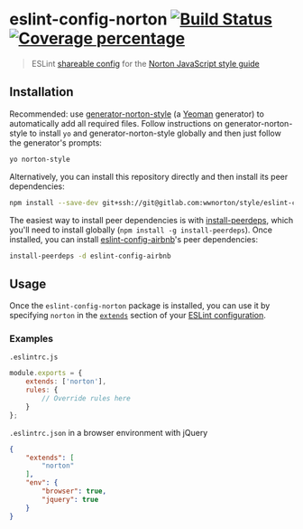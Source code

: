 # eslint-config-norton [![Build Status][gitlab-ci-image]][gitlab-ci-url] [![Coverage percentage][gitlab-coverage-image]][gitlab-coverage-url]
> ESLint [shareable config](http://eslint.org/docs/developer-guide/shareable-configs.html) for the [Norton JavaScript style guide](https://gitlab.com/wwnorton/style)


## Installation
Recommended: use [generator-norton-style](https://gitlab.com/wwnorton/style/generator-norton-style) (a [Yeoman](http://yeoman.io/) generator) to automatically add all required files. Follow instructions on generator-norton-style to install `yo` and generator-norton-style globally and then just follow the generator's prompts:

```bash
yo norton-style
```

Alternatively, you can install this repository directly and then install its peer dependencies:
```bash
npm install --save-dev git+ssh://git@gitlab.com:wwnorton/style/eslint-config-norton.git#v1.1.1
```

The easiest way to install peer dependencies is with [install-peerdeps](https://github.com/nathanhleung/install-peerdeps), which you'll need to install globally (`npm install -g install-peerdeps`). Once installed, you can install [eslint-config-airbnb](https://github.com/airbnb/javascript/tree/master/packages/eslint-config-airbnb)'s peer dependencies:
```bash
install-peerdeps -d eslint-config-airbnb
```


## Usage
Once the `eslint-config-norton` package is installed, you can use it by specifying `norton` in the [`extends`](http://eslint.org/docs/user-guide/configuring#extending-configuration-files) section of your [ESLint configuration](http://eslint.org/docs/user-guide/configuring).

### Examples
`.eslintrc.js`
```js
module.exports = {
    extends: ['norton'],
    rules: {
        // Override rules here
    }
};
```

`.eslintrc.json` in a browser environment with jQuery
```json
{
    "extends": [
        "norton"
    ],
    "env": {
        "browser": true,
        "jquery": true
    }
}
```


[gitlab-ci-image]: https://gitlab.com/wwnorton/style/eslint-config-norton/badges/master/build.svg
[gitlab-ci-url]: https://gitlab.com/wwnorton/style/eslint-config-norton/commits/master
[gitlab-coverage-image]: https://gitlab.com/wwnorton/style/eslint-config-norton/badges/master/coverage.svg
[gitlab-coverage-url]: https://gitlab.com/wwnorton/style/eslint-config-norton/pipelines
